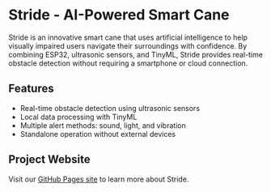 # Stride - AI-Powered Smart Cane

Stride is an innovative smart cane that uses artificial intelligence to help visually impaired users navigate their surroundings with confidence. By combining ESP32, ultrasonic sensors, and TinyML, Stride provides real-time obstacle detection without requiring a smartphone or cloud connection.

## Features
- Real-time obstacle detection using ultrasonic sensors
- Local data processing with TinyML
- Multiple alert methods: sound, light, and vibration
- Standalone operation without external devices

## Project Website
Visit our [GitHub Pages site](https://aditi1421.github.io/Stride/) to learn more about Stride. 